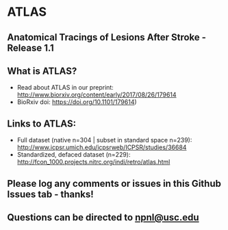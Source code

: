 # ATLAS
## Anatomical Tracings of Lesions After Stroke - Release 1.1

## What is ATLAS?
* Read about ATLAS in our preprint: http://www.biorxiv.org/content/early/2017/08/26/179614
* BioRxiv doi: https://doi.org/10.1101/179614)

## Links to ATLAS:
* Full dataset (native n=304 | subset in standard space n=239): http://www.icpsr.umich.edu/icpsrweb/ICPSR/studies/36684
* Standardized, defaced dataset (n=229): http://fcon_1000.projects.nitrc.org/indi/retro/atlas.html

## Please log any comments or issues in this Github Issues tab - thanks!

## Questions can be directed to npnl@usc.edu

